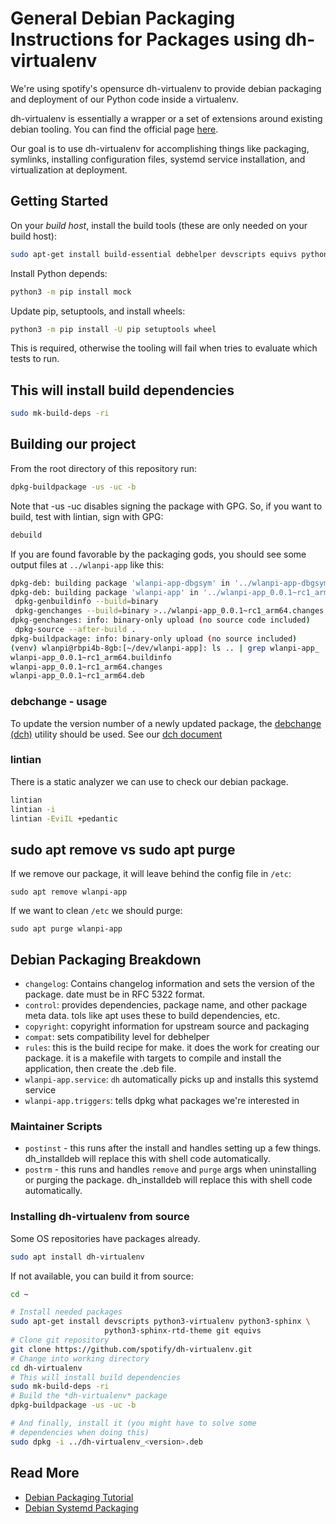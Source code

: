 # General Debian Packaging Instructions for Packages using dh-virtualenv

We're using spotify's opensurce dh-virtualenv to provide debian packaging and deployment of our Python code inside a virtualenv.

dh-virtualenv is essentially a wrapper or a set of extensions around existing debian tooling. You can find the official page [here](https://github.com/spotify/dh-virtualenv).

Our goal is to use dh-virtualenv for accomplishing things like packaging, symlinks, installing configuration files, systemd service installation, and virtualization at deployment.

## Getting Started

On your _build host_, install the build tools (these are only needed on your build host):

```bash
sudo apt-get install build-essential debhelper devscripts equivs python3-pip python3-all-dev python3-setuptools dh-virtualenv
```

Install Python depends:

```bash
python3 -m pip install mock
```

Update pip, setuptools, and install wheels:

```bash
python3 -m pip install -U pip setuptools wheel
```

This is required, otherwise the tooling will fail when tries to evaluate which tests to run.

## This will install build dependencies

```bash
sudo mk-build-deps -ri
```

## Building our project

From the root directory of this repository run:

```bash
dpkg-buildpackage -us -uc -b
```

Note that -us -uc disables signing the package with GPG. So, if you want to build, test with lintian, sign with GPG:

```bash
debuild
```

If you are found favorable by the packaging gods, you should see some output files at `../wlanpi-app` like this:

```bash
dpkg-deb: building package 'wlanpi-app-dbgsym' in '../wlanpi-app-dbgsym_0.0.1~rc1_arm64.deb'.
dpkg-deb: building package 'wlanpi-app' in '../wlanpi-app_0.0.1~rc1_arm64.deb'.
 dpkg-genbuildinfo --build=binary
 dpkg-genchanges --build=binary >../wlanpi-app_0.0.1~rc1_arm64.changes
dpkg-genchanges: info: binary-only upload (no source code included)
 dpkg-source --after-build .
dpkg-buildpackage: info: binary-only upload (no source included)
(venv) wlanpi@rbpi4b-8gb:[~/dev/wlanpi-app]: ls .. | grep wlanpi-app_
wlanpi-app_0.0.1~rc1_arm64.buildinfo
wlanpi-app_0.0.1~rc1_arm64.changes
wlanpi-app_0.0.1~rc1_arm64.deb
```

### debchange - usage

To update the version number of a newly updated package, the [debchange (dch)](DCH.md) utility should be used. See our [dch document](DCH.md)

### lintian

There is a static analyzer we can use to check our debian package.

```bash
lintian
lintian -i
lintian -EviIL +pedantic
```

## sudo apt remove vs sudo apt purge

If we remove our package, it will leave behind the config file in `/etc`:

`sudo apt remove wlanpi-app`

If we want to clean `/etc` we should purge:

`sudo apt purge wlanpi-app`

## Debian Packaging Breakdown

- `changelog`: Contains changelog information and sets the version of the package. date must be in RFC 5322 format.
- `control`: provides dependencies, package name, and other package meta data. tols like apt uses these to build dependencies, etc.
- `copyright`: copyright information for upstream source and packaging
- `compat`: sets compatibility level for debhelper
- `rules`: this is the build recipe for make. it does the work for creating our package. it is a makefile with targets to compile and install the application, then create the .deb file.
- `wlanpi-app.service`: `dh` automatically picks up and installs this systemd service
- `wlanpi-app.triggers`: tells dpkg what packages we're interested in

### Maintainer Scripts

- `postinst` - this runs after the install and handles setting up a few things. dh_installdeb will replace this with shell code automatically.
- `postrm` - this runs and handles `remove` and `purge` args when uninstalling or purging the package. dh_installdeb will replace this with shell code automatically.

### Installing dh-virtualenv from source

Some OS repositories have packages already.

```bash
sudo apt install dh-virtualenv
```

If not available, you can build it from source:

```bash
cd ~

# Install needed packages
sudo apt-get install devscripts python3-virtualenv python3-sphinx \
                     python3-sphinx-rtd-theme git equivs
# Clone git repository
git clone https://github.com/spotify/dh-virtualenv.git
# Change into working directory
cd dh-virtualenv
# This will install build dependencies
sudo mk-build-deps -ri
# Build the *dh-virtualenv* package
dpkg-buildpackage -us -uc -b

# And finally, install it (you might have to solve some
# dependencies when doing this)
sudo dpkg -i ../dh-virtualenv_<version>.deb
```

## Read More

- [Debian Packaging Tutorial](https://www.debian.org/doc/manuals/packaging-tutorial/packaging-tutorial.en.pdf)
- [Debian Systemd Packaging](https://wiki.debian.org/Teams/pkg-systemd/Packaging)
